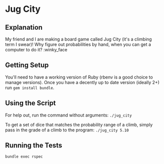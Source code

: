 # Jug City

## Explanation
My friend and I are making a board game called Jug City (it's a climbing term I swear)! Why figure out probabilities by hand, when you can get a computer to do it? :winky_face

## Getting Setup
You'll need to have a working version of Ruby (rbenv is a good choice to manage versions). Once you have a decently up to date version (ideally 2+) run `gem install bundle`.

## Using the Script
For help out, run the command without arguments:
`./jug_city`

To get a set of dice that matches the probability range of a climb, simply pass in the grade of a climb to the program:
`./jug_city 5.10`

## Running the Tests
`bundle exec rspec`